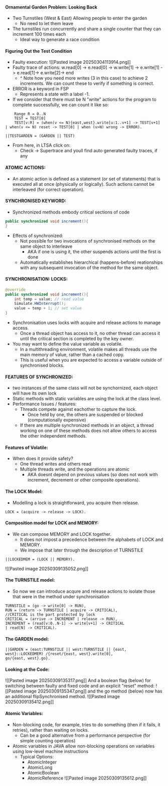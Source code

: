 #### Ornamental Garden Problem: Looking Back
- Two Turnstiles (West & East) Allowing people to enter the garden
	- No need to let them leave
- The turnstiles run concurrently and share a single counter that they can increment 100 times each
	- Ideal way to generate a race condition

#### Figuring Out the Test Condition
- Faulty execution:
![[Pasted image 20250304113914.png]]
- Faulty trace of actions:
w.read[0] -> e.read[0] -> w.write[1] -> e.write[1]
-> e.read[1]-> e.write[2]-> end
	- ^ Note how you need more writes (3 in this case) to achieve 2 increments. We can count these to verify if something is correct.
- ERROR is a keyword in FSP
	- Represents a state with a label -1.
- If we consider that there must be N "write" actions for the program to complete successfully, we can count it like so:
```FSP
	Range R = 0..N
	TEST = TEST[0]
	TEST[v:R] = (when(v <= N){east,west}.write[u:1..v+1] -> TEST[v+1]  
| when(v <= N) reset -> TEST[0] | when (v>N) wrong -> ERROR).

||TESTGARDEN = (GARDEN || TEST)
```
- From here, in LTSA click on:
	- Check -> Supertrace
	and youll find auto generated faulty traces, if any

#### ATOMIC ACTIONS:
- An atomic action is defined as a statement (or set of statements) that is executed all at once (physically or logically). Such actions cannot be interleaved (for correct operation).

#### SYNCHRONISED KEYWORD:
- Synchronized methods embody critical sections of code
``` Java
public synchronized void increment(){
}
```
- Effects of synchronized:
	- Not possible for two invocations of synchronised methods on the same object to interleave
		- AKA if one is using it, the other suspends actions until the first is done
	- Automatically establishes hierarchical (happens-before) reationships with any subsequent invocation of the method for the same object.

#### SYNCHRONISATION: LOCKS:
``` Java
@override
public synchronized void increment(){
	int temp = value; // read value
	Simulate.HWInterrupt();
	value = temp + 1; // set value
}
```
- Synchronisation uses locks with acquire and release actions to manage access.
	- Once a thread object has access to it, no other thread can access it until the critical section is completed by the key owner.
- You may want to define the value variable as volatile.
	- In a multithreading environment, volatile makes all threads use the main memory of value, rather than a cached copy.
	- This is useful when you are expected to access a variable outside of synchronised blocks.

#### FEATURES OF SYNCHRONIZED:
- two instances of the same class will not be synchornized, each object will have its own lock
- Static methods with static variables are using the lock at the class level.
- Performance Issues / features: 
	- Threads compete against eachother to capture the lock. 
		- Once held by one, the others are suspended or blocked (computationally expensive)
	- If there are multiple synchronized methods in an object, a thread working on one of these methods does not allow others to access the other independent methods.

#### Features of Volatile:
- When does it provide safety?
	- One thread writes and others read
	- Multiple threads write, and the operations are atomic 
		- AKA doesnt depend on previous values (so does not work with increment, decrement or other composite operations).

#### The LOCK Model:
- Modelling  a lock is straightforward, you acquire then release.
``` LTSA
LOCK = (acquire -> release -> LOCK).
```

#### Composition model for LOCK and MEMORY:
- We can compose MEMORY and LOCK together.
	- It does not impost a precedence between the alphabets of LOCK and MEMORY. 
	- We impose that later through the description of TURNSTILE
``` LTSA
||LOCKEDMEM = (LOCK || MEMORY).
```
![[Pasted image 20250309135052.png]]

#### The TURNSTILE model:
- So now we can introduce acqure and release actions to isolate those that were in the method under synchronisation
``` LTSA
TURNSTILE = (go -> write[0] -> RUN),
RUN = (return -> TURNSTILE | acquire -> CRITICAL),
//CRITICAL is the part protected by lock
CRITICAL = (arrive -> INCREMENT | release -> RUN),
INCREMENT = (read[v:0..N-1] -> write[v+1] -> CRITICAL
| read[N] -> CRITICAL).
```
#### The GARDEN model:
``` LTSA
||GARDEN = (east:TURNSTILE || west:TURNSTILE || {east,
west}::LOCKEDMEM) /{reset/{east, west}.write[0],
go/{east, west}.go}.
```

#### Looking at the Code: 
![[Pasted image 20250309135317.png]]
And a boolean flag (below) for switching between faulty and fixed code and an explicit "reset" method:
![[Pasted image 20250309135347.png]]
and the go method (below) now has an additional flipSynchronised method.
![[Pasted image 20250309135412.png]]

#### Atomic Variables:
- Non-blocking code, for example, tries to do something (then if it fails, it retries), rather than waiting on locks. 
	- Can be a good alternative from a performance perspective (for simple counting operatios)
- Atomic variables in JAVA allow non-blocking operations on variables using low-level machine instructions
	- Typical Options:
		- AtomicInteger
		- AtomicLong
		- AtomicBoolean
		- AtomicReference
![[Pasted image 20250309135612.png]]


